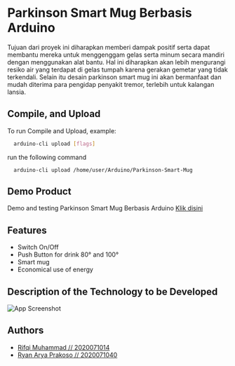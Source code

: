 
# Parkinson Smart Mug Berbasis Arduino

Tujuan dari proyek ini diharapkan memberi dampak positif serta dapat membantu
mereka untuk menggenggam gelas serta minum secara mandiri dengan menggunakan alat
bantu. Hal ini diharapkan akan lebih mengurangi resiko air yang terdapat di gelas tumpah
karena gerakan gemetar yang tidak terkendali. Selain itu desain parkinson smart mug ini
akan bermanfaat dan mudah diterima para pengidap penyakit tremor, terlebih untuk
kalangan lansia.

## Compile, and Upload

To run Compile and Upload, example:

```bash
  arduino-cli upload [flags]
```

run the following command

```
  arduino-cli upload /home/user/Arduino/Parkinson-Smart-Mug
```
## Demo Product

Demo and testing Parkinson Smart Mug Berbasis Arduino [Klik disini](#)


## Features

- Switch On/Off
- Push Button for drink 80&deg; and 100&deg;
- Smart mug
- Economical use of energy


## Description of the Technology to be Developed

![App Screenshot](https://via.placeholder.com/468x300?text=App+Screenshot+Here)


## Authors

- [Rifqi Muhammad // 2020071014](#)
- [Ryan Arya Prakoso // 2020071040](#)

